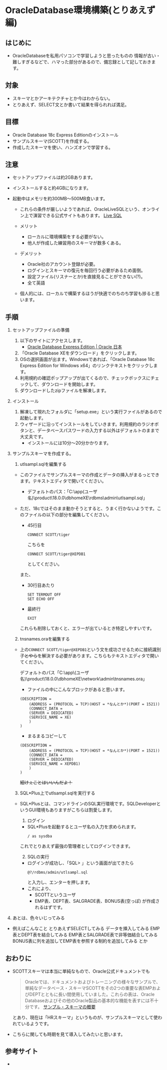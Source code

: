 # OracleDatabase環境構築(とりあえず編)
## はじめに
-   OracleDatabaseを私用パソコンで学習しようと思ったものの
    情報が古い・難しすぎるなどで、ハマった部分があるので、備忘録として記しておきます。

## 対象
- スキーマとかアーキテクチャとか今はわからない。
- とりあえず、SELECT文とか書いて結果を得られれば満足。

## 目標
- Oracle Database 18c Express Editionのインストール
- サンプルスキーマ(SCOTT)を作成する。
- 作成したスキーマを使い、ハンズオンで学習する。

## 注意
- セットアップファイルは約2GBあります。
- インストールすると約4GBになります。
- 起動中はメモリを約300MB～500MB食います。

    - これらの条件が厳しいようであれば、OracleLiveSQLという、オンライン上で演習できる公式サイトもあります。
    [Live SQL](https://www.oracle.com/technetwork/jp/database/application-development/livesql/index.html)
    - メリット
        + ローカルに環境構築をする必要がない。
        + 他人が作成した練習用のスキーマが数多くある。

    - デメリット
        + Oracle社のアカウント登録が必要。
        + ログインとスキーマの復元を毎回行う必要があるため面倒。
        + 設定ファイル(リスナーとか)を直接見ることができない(?)。
        + 全て英語
    - 個人的には、ローカルで構築するほうが快適でのちのち学習も捗ると思います。

## 手順
1. セットアップファイルの準備
    1. 以下のサイトにアクセスします。
        + [Oracle Database Express Edition | Oracle 日本](https://www.oracle.com/jp/database/technologies/appdev/xe.html)
    2. 「Oracle Database XEをダウンロード」をクリックします。
    3. OSの選択画面が出ます。Windowsであれば、「Oracle Database 18c Express Edition for Windows x64」のリンクテキストをクリックします。
    4. 利用規約の確認ポップアップが出てくるので、チェックボックスにチェックして、ダウンロードを開始します。
    5. ダウンロードしたzipファイルを解凍します。

2. インストール
    1. 解凍して現れたフォルダに「setup.exe」という実行ファイルがあるので起動します。
    2. ウィザードに沿ってインストールをしていきます。利用規約のラジオボタンと、データベースパスワードの入力する以外はデフォルトのままで大丈夫です。
        - インストールには10分～20分かかります。    

3.  サンプルスキーマを作成する。
    1. utlsampl.sqlを編集する 
    - このファイルでサンプルスキーマの作成とデータの挿入がまるっとできます。テキストエディタで開いてください。
        + デフォルトのパス：「C:\app\(ユーザ名)\product\18.0.0\dbhomeXE\rdbms\admin\utlsampl.sql」
    - ただ、18cではそのまま動かそうとすると、うまく行かないようです。このファイルの以下の部分を編集してください。
        + 45行目

            ```
            CONNECT SCOTT/tiger
            ```
            こちらを
            ```
            CONNECT SCOTT/tiger@XEPDB1
            ```
            としてください。

        また、
        + 30行目あたり

            ``` 
            SET TERMOUT OFF 
            SET ECHO OFF
            ```

        + 最終行
            ```
            EXIT
            ```
        これらも削除しておくと、エラーが出ているとき特定しやすいです。


    2. tnsnames.oraを編集する
    - 上の```CONNECT SCOTT/tiger@XEPDB1```という文を成功させるために接続識別子~~とやら~~を解決する必要があります。こちらもテキストエディタで開いてください。
        
        デフォルトのパス「C:\app\\(ユーザ名)\product\18.0.0\dbhomeXE\network\admin\tnsnames.ora」
        
        - ファイルの中にこんなブロックがあると思います。
        ``` XE =
        (DESCRIPTION =
            (ADDRESS = (PROTOCOL = TCP)(HOST = *なんとか*)(PORT = 1521))
            (CONNECT_DATA =
            (SERVER = DEDICATED)
            (SERVICE_NAME = XE)
            )
        )
        ``` 
        - まるまるコピーして
        ``` XEPDB1 =
        (DESCRIPTION =
            (ADDRESS = (PROTOCOL = TCP)(HOST = *なんとか*)(PORT = 1521))
            (CONNECT_DATA =
            (SERVER = DEDICATED)
            (SERVICE_NAME = XEPDB1)
            )
        )
        ``` 

        ~~細けぇことはいいんだよ！~~
    3. SQL*Plus上でutlsampl.sqlを実行する
    - SQL*Plusとは、コマンドラインのSQL実行環境です。SQLDeveloperというGUI環境もありますがこちらは割愛します。
        1. ログイン
        - SQL*Plusを起動するとユーザ名の入力を求められます。
            ```
            / as sysdba
            ```
        これでとりあえず最強の管理者としてログインできます。

        2. SQLの実行
        - ログインが成功し、「SQL> 」という画面が出てきたら
            ```
            @?/rdbms/admin/utlsampl.sql
            ```
            と入力し、エンターを押します。
        - これにより、
            + SCOTTというユーザ
            + EMP表、DEPT表、SALGRADE表、BONUS表(空っぽ)
            が作成されるはずです。
4. あとは、色々いじってみる
- 例えばこんなこと
    とりあえずSELECTしてみる
    データを挿入してみる
    EMP表とDEPT表を結合してみる
    EMP表とSALGRADE表で非等価結合してみる
    BONUS表に列を追加してEMP表を参照する制約を追加してみる
    とか

## おわりに
- SCOTTスキーマは本当に単純なもので、Oracle公式ドキュメントでも
    > Oracleでは、ドキュメントおよびトレーニングの様々なサンプルで、単純なデータベース・スキーマSCOTTをその2つの重要な表EMPおよびDEPTとともに長い間使用していました。これらの表は、Oracle Databaseおよびその他のOracle製品の基本的な機能を表すには不十分です。
    [サンプル・スキーマの概要](https://docs.oracle.com/cd/E82638_01/comsc/introduction-to-sample-schemas.html)
    
    とあり、現在は「HRスキーマ」というものが、サンプルスキーマとして使われているようです。
- こちらに関しても時期を見て導入してみたいと思います。

## 参考サイト
- 

